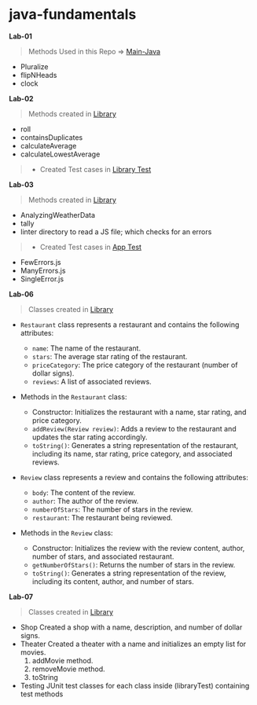 # java-fundamentals

**Lab-01**
> Methods Used in this Repo => [Main-Java](./basics/Main.java)
- Pluralize
- flipNHeads
- clock

**Lab-02**
> Methods created in [Library](./basiclibrary/lib/src/main/Library.java)
- roll
- containsDuplicates
- calculateAverage
- calculateLowestAverage

> - Created Test cases in [Library Test](./basiclibrary/LibraryTest.java)

**Lab-03**
 
> Methods created in [Library](./basiclibrary/lib/src/main/Library.java)
- AnalyzingWeatherData
- tally 
- linter directory to read a JS file; which checks for an errors 
 

> - Created Test cases in [App Test](./linter/app/src/test/java/linter/AppTest.java)
- FewErrors.js 
- ManyErrors.js
- SingleError.js


**Lab-06**
>Classes created in [Library](./inheritance/lib/src/main/java/inheritance/Library.java)
- `Restaurant` class represents a restaurant and contains the following attributes:
    - `name`: The name of the restaurant.
    - `stars`: The average star rating of the restaurant.
    - `priceCategory`: The price category of the restaurant (number of dollar signs).
    - `reviews`: A list of associated reviews.
- Methods in the `Restaurant` class:
    - Constructor: Initializes the restaurant with a name, star rating, and price category.
    - `addReview(Review review)`: Adds a review to the restaurant and updates the star rating accordingly.
    - `toString()`: Generates a string representation of the restaurant, including its name, star rating, price category, and associated reviews.

- `Review` class represents a review and contains the following attributes:
    - `body`: The content of the review.
    - `author`: The author of the review.
    - `numberOfStars`: The number of stars in the review.
    - `restaurant`: The restaurant being reviewed.
- Methods in the `Review` class:
    - Constructor: Initializes the review with the review content, author, number of stars, and associated restaurant.
    - `getNumberOfStars()`: Returns the number of stars in the review.
    - `toString()`: Generates a string representation of the review, including its content, author, and number of stars.


**Lab-07**
>Classes created in [Library](./inheritance/lib/src/main/java/inheritance/Library.java)
   - Shop
     Created a shop with a name, description, and number of dollar signs.
   - Theater
     Created a theater with a name and initializes an empty list for movies.
     1. addMovie method.
     2. removeMovie method.
     3. toString
   - Testing
    JUnit test classes for each class inside (libraryTest) containing test methods

